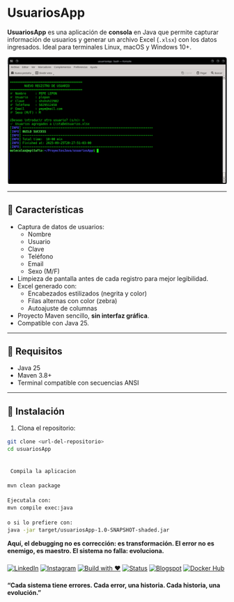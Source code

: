 # UsuariosApp

**UsuariosApp** es una aplicación de **consola** en Java que permite capturar información de usuarios y generar un archivo Excel (`.xlsx`) con los datos ingresados. Ideal para terminales Linux, macOS y Windows 10+.


![Pantalla de UsuariosApp](https://raw.githubusercontent.com/moleculax/usuariosApp/main/pantalla.png)


---

## 🔹 Características

- Captura de datos de usuarios:
  - Nombre
  - Usuario
  - Clave 
  - Teléfono
  - Email
  - Sexo (M/F)
- Limpieza de pantalla antes de cada registro para mejor legibilidad.
- Excel generado con:
  - Encabezados estilizados (negrita y color)
  - Filas alternas con color (zebra)
  - Autoajuste de columnas
- Proyecto Maven sencillo, **sin interfaz gráfica**.
- Compatible con Java 25.

---

## 🔹 Requisitos

- Java 25
- Maven 3.8+
- Terminal compatible con secuencias ANSI

---

## 🔹 Instalación

1. Clona el repositorio:

```bash
git clone <url-del-repositorio>
cd usuariosApp


 Compila la aplicacion 

mvn clean package

Ejecutala con:
mvn compile exec:java

o si lo prefiere con:
java -jar target/usuariosApp-1.0-SNAPSHOT-shaded.jar


```
 **Aquí, el debugging no es corrección: es transformación. El error no es enemigo, es maestro. El sistema no falla: evoluciona.**
###  
[![LinkedIn](https://img.shields.io/badge/LinkedIn-%230A66C2.svg?logo=linkedin&logoColor=white)](https://www.linkedin.com/in/moleculax) [![Instagram](https://img.shields.io/badge/Instagram-%23E4405F.svg?logo=instagram&logoColor=white)](https://www.instagram.com/moleculax)   [![Build with ❤️](https://img.shields.io/badge/built%20with-%E2%9D%A4-red)]() [![Status](https://img.shields.io/badge/status-en%20evolución-8A2BE2)]()  [![Blogspot](https://img.shields.io/badge/Blogspot-%23FF5722.svg?logo=blogger&logoColor=white)](http://moleculax.blogspot.com) [![Docker Hub](https://img.shields.io/badge/Docker-%230db7ed.svg?logo=docker&logoColor=white)](https://hub.docker.com/u/moleculax)

###


**“Cada sistema tiene errores. Cada error, una historia. Cada historia, una evolución.”**
###


